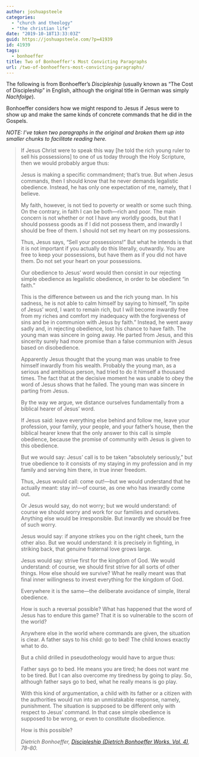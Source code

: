 ```yaml
---
author: joshuapsteele
categories:
  - "church and theology"
  - "the christian life"
date: "2019-10-18T13:33:03Z"
guid: https://joshuapsteele.com/?p=41939
id: 41939
tags:
  - bonhoeffer
title: Two of Bonhoeffer's Most Convicting Paragraphs
url: /two-of-bonhoeffers-most-convicting-paragraphs/
---
```


The following is from Bonhoeffer’s *Discipleship* (usually known as “The Cost of Discipleship” in English, although the original title in German was simply *Nachfolge*).

Bonhoeffer considers how we might respond to Jesus if Jesus were to show up and make the same kinds of concrete commands that he did in the Gospels.

*NOTE: I’ve taken two paragraphs in the original and broken them up into smaller chunks to facilitate reading here.*

> If Jesus Christ were to speak this way \[he told the rich young ruler to sell his possessions\] to one of us today through the Holy Scripture, then we would probably argue thus:
> 
> Jesus is making a specific commandment; that’s true. But when Jesus commands, then I should know that he never demands legalistic obedience. Instead, he has only one expectation of me, namely, that I believe.
> 
> My faith, however, is not tied to poverty or wealth or some such thing. On the contrary, in faith I can be both—rich and poor. The main concern is not whether or not I have any worldly goods, but that I should possess goods as if I did not possess them, and inwardly I should be free of them. I should not set my heart on my possessions.
> 
> Thus, Jesus says, “Sell your possessions!” But what he intends is that it is not important if you actually do this literally, outwardly. You are free to keep your possessions, but have them as if you did not have them. Do not set your heart on your possessions.
> 
> Our obedience to Jesus’ word would then consist in our rejecting simple obedience as legalistic obedience, in order to be obedient “in faith.”
> 
> This is the difference between us and the rich young man. In his sadness, he is not able to calm himself by saying to himself, “In spite of Jesus’ word, I want to remain rich, but I will become inwardly free from my riches and comfort my inadequacy with the forgiveness of sins and be in communion with Jesus by faith.” Instead, he went away sadly and, in rejecting obedience, lost his chance to have faith. The young man was sincere in going away. He parted from Jesus, and this sincerity surely had more promise than a false communion with Jesus based on disobedience.
> 
> Apparently Jesus thought that the young man was unable to free himself inwardly from his wealth. Probably the young man, as a serious and ambitious person, had tried to do it himself a thousand times. The fact that at the decisive moment he was unable to obey the word of Jesus shows that he failed. The young man was sincere in parting from Jesus.
> 
> By the way we argue, we distance ourselves fundamentally from a biblical hearer of Jesus’ word.
> 
> If Jesus said: leave everything else behind and follow me, leave your profession, your family, your people, and your father’s house, then the biblical hearer knew that the only answer to this call is simple obedience, because the promise of community with Jesus is given to this obedience.
> 
> But we would say: Jesus’ call is to be taken “absolutely seriously,” but true obedience to it consists of my staying in my profession and in my family and serving him there, in true inner freedom.
> 
> Thus, Jesus would call: come out!—but we would understand that he actually meant: stay in!—of course, as one who has inwardly come out.
> 
> Or Jesus would say, do not worry; but we would understand: of course we should worry and work for our families and ourselves. Anything else would be irresponsible. But inwardly we should be free of such worry.
> 
> Jesus would say: if anyone strikes you on the right cheek, turn the other also. But we would understand: it is precisely in fighting, in striking back, that genuine fraternal love grows large.
> 
> Jesus would say: strive first for the kingdom of God. We would understand: of course, we should first strive for all sorts of other things. How else should we survive? What he really meant was that final inner willingness to invest everything for the kingdom of God.
> 
> Everywhere it is the same—the deliberate avoidance of simple, literal obedience.
> 
> How is such a reversal possible? What has happened that the word of Jesus has to endure this game? That it is so vulnerable to the scorn of the world?
> 
> Anywhere else in the world where commands are given, the situation is clear. A father says to his child: go to bed! The child knows exactly what to do.
> 
> But a child drilled in pseudotheology would have to argue thus:
> 
> Father says go to bed. He means you are tired; he does not want me to be tired. But I can also overcome my tiredness by going to play. So, although father says go to bed, what he really means is go play.
> 
> With this kind of argumentation, a child with its father or a citizen with the authorities would run into an unmistakable response, namely, punishment. The situation is supposed to be different only with respect to Jesus’ command. In that case simple obedience is supposed to be wrong, or even to constitute disobedience.
> 
> How is this possible?
> 
> <cite>Dietrich Bonhoeffer, *[Discipleship](https://amzn.to/2MRo2vB)*[ (Dietrich Bonhoeffer Works, Vol. 4)](https://amzn.to/2MRo2vB), 78–80.</cite>
